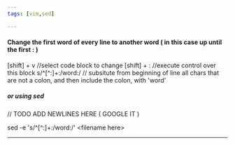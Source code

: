 ```yaml
---
tags: [vim,sed]

---
```

#### Change the first word of every line to another word ( in this case up until the first : ) 


[shift] + v    //select code block to change
[shift] + :    //execute control over this block
s/^[^:]\+:/word:/   // subsitute from beginning of line all chars that are not a colon, and then include the colon, with 'word'

##### or using sed

// TODO ADD NEWLINES HERE ( GOOGLE IT ) 



sed -e 's/^[^:]\+:/word:/'   \<filename here\>
  
  
  _____
